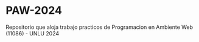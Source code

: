 # PAW-2024
Repositorio que aloja trabajo practicos de Programacion en Ambiente Web (11086) - UNLU 2024
